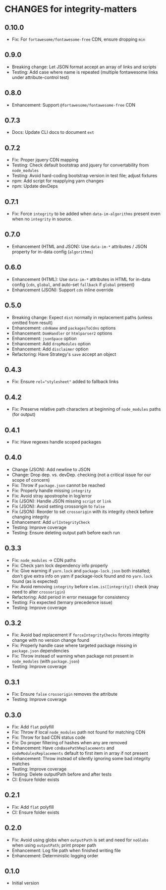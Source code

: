 # CHANGES for integrity-matters

## 0.10.0

- Fix: For `fortawesome/fontawesome-free` CDN, ensure dropping `min`

## 0.9.0

- Breaking change: Let JSON format accept an array of links and scripts
- Testing: Add case where name is repeated (multiple fontawesome links under
    attribute-control test)

## 0.8.0

- Enhancement: Support `@fortawesome/fontawesome-free` CDN

## 0.7.3

- Docs: Update CLI docs to document `ext`

## 0.7.2

- Fix: Proper jquery CDN mapping
- Testing: Check default bootstrap and jquery for convertability from
    `node_modules`
- Testing: Avoid hard-coding bootstrap version in test file; adjust fixtures
- npm: Add script for reapplying yarn changes
- npm: Update devDeps

## 0.7.1

- Fix: Force `integrity` to be added when `data-im-algorithms` present even
    when no `integrity` in source.

## 0.7.0

- Enhancement (HTML and JSON): Use `data-im-*` attributes / JSON property for
    in-data config (`algorithms`)

## 0.6.0

- Enhancement (HTML): Use `data-im-*` attributes in HTML for in-data
    config (`cdn`, `global`, and auto-set `fallback` if `global` present)
- Enhancement (JSON): Support `cdn` inline override

## 0.5.0

- Breaking change: Expect `dist` normally in replacement paths
    (unless omitted from result)
- Enhancement: `cdnName` and `packagesToCdns` options
- Enhancement: `DomHandler` or `htmlparser2` options
- Enhancement: `jsonSpace` option
- Enhancement: Add `dropModules` option
- Enhancement: Add `disclaimer` option
- Refactoring: Have Strategy's `save` accept an object

## 0.4.3

- Fix: Ensure `rel="stylesheet"` added to fallback links

## 0.4.2

- Fix: Preserve relative path characters at beginning of `node_modules`
    paths (for output)

## 0.4.1

- Fix: Have regexes handle scoped packages

## 0.4.0

- Change (JSON): Add newline to JSON
- Change: Drop dep. vs. devDep. checking (not a critical issue for our
    scope of concern)
- Fix: Throw if `package.json` cannot be reached
- Fix: Properly handle missing `integrity`
- Fix: Avoid stray apostrophe in log/error
- Fix (JSON): Handle JSON missing `script` or `link`
- Fix (JSON): Avoid setting crossorigin to `false`
- Fix (JSON): Reorder to set `crossorigin` with its integrity check before
    changing integrity
- Enhancement: Add `urlIntegrityCheck`
- Testing: Improve coverage
- Testing: Ensure deleting output path before each run

## 0.3.3

- Fix: `node_modules` -> CDN paths
- Fix: Check yarn lock dependency info properly
- Fix: Give warning if `yarn.lock` and `package-lock.json` both installed;
    don't give extra info on yarn if package-lock found and no `yarn.lock`
    found (as is expected)
- Fix: Avoid removing `integrity` before `elem.is([integrity])` check
    (may need to alter `crossorigin`)
- Refactoring: Add period in error message for consistency
- Testing: Fix expected (ternary precedence issue)
- Testing: Improve coverage

## 0.3.2

- Fix: Avoid bad replacement if `forceIntegrityChecks` forces integrity
    change with no version change found
- Fix: Properly handle case where targeted package missing in
    `package.json` dependencies
- Fix: Throw instead of warning when package not present in `node_modules`
    (with `package.json`)
- Testing: Improve coverage

## 0.3.1

- Fix: Ensure `false` `crossorigin` removes the attribute
- Testing: Improve coverage

## 0.3.0

- Fix: Add `flat` polyfill
- Fix: Throw if local `node_modules` path not found for matching CDN
- Fix: Throw for bad CDN status code
- Fix: Do proper filtering of hashes when any are removed
- Enhancement: Have `cdnBasePathReplacements` and `nodeModulesReplacements`
    default to first item in array if not present
- Enhancement: Throw instead of silently ignoring some bad integrity matches
- Testing: Improve coverage
- Testing: Delete outputPath before and after tests
- CI: Ensure folder exists

## 0.2.1

- Fix: Add `flat` polyfill
- CI: Ensure folder exists

## 0.2.0

- Fix: Avoid using globs when `outputPath` is set and need for `noGlobs`
    when using `outputPath`; print proper path
- Enhancement: Log file path when finished writing file
- Enhancement: Deterministic logging order

## 0.1.0

- Initial version
